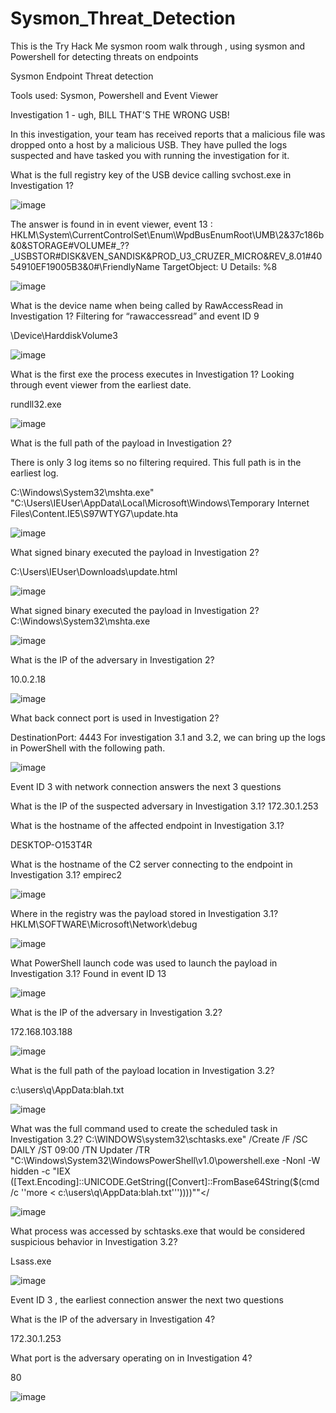 # Sysmon_Threat_Detection
This is  the Try Hack Me sysmon room walk through , using sysmon and Powershell for detecting threats on endpoints

Sysmon Endpoint Threat detection

Tools used:
Sysmon, Powershell and Event Viewer

Investigation 1 - ugh, BILL THAT'S THE WRONG USB!

In this investigation, your team has received reports that a malicious file was dropped onto a host by a malicious USB. They have pulled the logs suspected and have tasked you with running the investigation for it.


What is the full registry key of the USB device calling svchost.exe in Investigation 1?

![image](https://github.com/Rory33160/Sysmon_Threat_Detection/assets/47018034/58d14f19-2a26-44a9-a8a8-21b1cb4896db)

The answer is found in in event viewer, event 13 :
HKLM\System\CurrentControlSet\Enum\WpdBusEnumRoot\UMB\2&37c186b&0&STORAGE#VOLUME#_??_USBSTOR#DISK&VEN_SANDISK&PROD_U3_CRUZER_MICRO&REV_8.01#4054910EF19005B3&0#\FriendlyName
TargetObject: U
Details: %8

![image](https://github.com/Rory33160/Sysmon_Threat_Detection/assets/47018034/1427bf52-95e0-4909-b3e3-d9653402950d)

What is the device name when being called by RawAccessRead in Investigation 1?
Filtering for “rawaccessread” and event ID 9

\Device\HarddiskVolume3

![image](https://github.com/Rory33160/Sysmon_Threat_Detection/assets/47018034/e42fd054-675e-4969-a0f0-5221db6e2a1e)


What is the first exe the process executes in Investigation 1?
 Looking through event viewer from the earliest date.

rundll32.exe

![image](https://github.com/Rory33160/Sysmon_Threat_Detection/assets/47018034/5bb1409d-e1fb-4f91-9997-2163ac02784a)

What is the full path of the payload in Investigation 2?

There is only 3 log items so no filtering required. This full path is in the earliest log.

C:\Windows\System32\mshta.exe" "C:\Users\IEUser\AppData\Local\Microsoft\Windows\Temporary Internet Files\Content.IE5\S97WTYG7\update.hta

![image](https://github.com/Rory33160/Sysmon_Threat_Detection/assets/47018034/297ab595-6df3-4e2d-bab7-b9490312bcde)

What signed binary executed the payload in Investigation 2?

C:\Users\IEUser\Downloads\update.html

![image](https://github.com/Rory33160/Sysmon_Threat_Detection/assets/47018034/7cdfbe90-9e83-4a17-bdff-5d31c148856f)


What signed binary executed the payload in Investigation 2?
C:\Windows\System32\mshta.exe

![image](https://github.com/Rory33160/Sysmon_Threat_Detection/assets/47018034/6246660b-8669-4867-8a67-08131ce1d26c)


What is the IP of the adversary in Investigation 2?

10.0.2.18

![image](https://github.com/Rory33160/Sysmon_Threat_Detection/assets/47018034/1d89fd83-b3bd-4008-bbba-ac26470fcc9b)

What back connect port is used in Investigation 2?

DestinationPort: 4443
For investigation 3.1 and 3.2, we can bring up the logs in PowerShell with the following path.

![image](https://github.com/Rory33160/Sysmon_Threat_Detection/assets/47018034/71af9ae6-42c4-43fc-8eea-949ce2a9a06f)

Event ID 3 with network connection answers the next 3 questions 

What is the IP of the suspected adversary in Investigation 3.1?
172.30.1.253

What is the hostname of the affected endpoint in Investigation 3.1?

DESKTOP-O153T4R


What is the hostname of the C2 server connecting to the endpoint in Investigation 3.1?
empirec2

![image](https://github.com/Rory33160/Sysmon_Threat_Detection/assets/47018034/f9d5825d-841d-4cab-8049-80ac40a045a2)

Where in the registry was the payload stored in Investigation 3.1?
HKLM\SOFTWARE\Microsoft\Network\debug

![image](https://github.com/Rory33160/Sysmon_Threat_Detection/assets/47018034/94b859c1-1c35-4413-b497-b203ca6ca5c9)

What PowerShell launch code was used to launch the payload in Investigation 3.1?
Found in event ID 13 

![image](https://github.com/Rory33160/Sysmon_Threat_Detection/assets/47018034/d29b14b7-b8ca-433a-8acd-5a5671adae8c)

What is the IP of the adversary in Investigation 3.2?

172.168.103.188

![image](https://github.com/Rory33160/Sysmon_Threat_Detection/assets/47018034/9f4d8177-8be2-4d73-9315-f45bc353a27f)


What is the full path of the payload location in Investigation 3.2?

c:\users\q\AppData:blah.txt

![image](https://github.com/Rory33160/Sysmon_Threat_Detection/assets/47018034/7ba0e986-bac4-4edd-a904-875548e9dbb3)

What was the full command used to create the scheduled task in Investigation 3.2?
C:\WINDOWS\system32\schtasks.exe" /Create /F /SC DAILY /ST 09:00 /TN Updater /TR "C:\Windows\System32\WindowsPowerShell\v1.0\powershell.exe -NonI -W hidden -c \"IEX ([Text.Encoding]::UNICODE.GetString([Convert]::FromBase64String($(cmd /c ''more < c:\users\q\AppData:blah.txt'''))))\""</

![image](https://github.com/Rory33160/Sysmon_Threat_Detection/assets/47018034/a823402c-3ec2-4534-8f48-7f2f1685dd82)

What process was accessed by schtasks.exe that would be considered suspicious behavior in Investigation 3.2?

Lsass.exe

![image](https://github.com/Rory33160/Sysmon_Threat_Detection/assets/47018034/089650cd-6bc9-463a-845c-c316866d566c)

Event ID 3 , the earliest connection answer the next two questions


What is the IP of the adversary in Investigation 4?

172.30.1.253

What port is the adversary operating on in Investigation 4?

80

![image](https://github.com/Rory33160/Sysmon_Threat_Detection/assets/47018034/d3b0a540-9b11-47d1-afbd-ceb89ac8de4b)
















